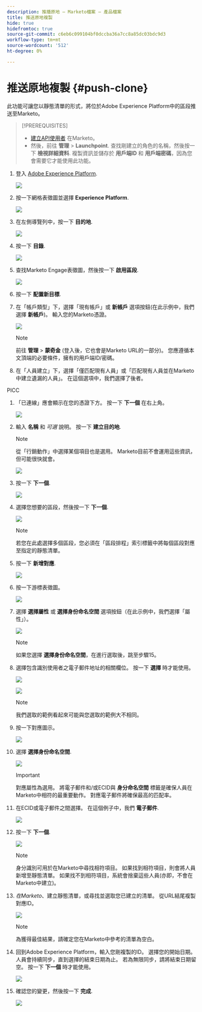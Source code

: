 ```yaml
---
description: 推播原地 — Marketo檔案 — 產品檔案
title: 推送原地複製
hide: true
hidefromtoc: true
source-git-commit: c6eb6c099104bf0dccba36a7cc8a85dc03bdc9d3
workflow-type: tm+mt
source-wordcount: '512'
ht-degree: 0%

---
```


# 推送原地複製 {#push-clone}

此功能可讓您以靜態清單的形式，將位於Adobe Experience Platform中的區段推送至Marketo。

>[!PREREQUISITES]
>
>* [建立API使用者](/help/marketo/product-docs/administration/users-and-roles/create-an-api-only-user.md) 在Marketo。
>* 然後，前往 **管理** > **Launchpoint**. 查找剛建立的角色的名稱，然後按一下 **檢視詳細資料**. 複製資訊並儲存於 **用戶端ID** 和 **用戶端密碼**，因為您會需要它才能使用此功能。


1. 登入 [Adobe Experience Platform](https://experience.adobe.com/).

   ![](assets/push-an-adobe-experience-platform-segment-to-a-marketo-static-list-1.png)

1. 按一下網格表徵圖並選擇 **Experience Platform**.

   ![](assets/push-an-adobe-experience-platform-segment-to-a-marketo-static-list-2.png)

1. 在左側導覽列中，按一下 **目的地**.

   ![](assets/push-an-adobe-experience-platform-segment-to-a-marketo-static-list-3.png)

1. 按一下 **目錄**.

   ![](assets/push-an-adobe-experience-platform-segment-to-a-marketo-static-list-4.png)

1. 查找Marketo Engage表徵圖，然後按一下 **啟用區段**.

   ![](assets/push-an-adobe-experience-platform-segment-to-a-marketo-static-list-5.png)

1. 按一下 **配置新目標**.


1. 在「帳戶類型」下，選擇「現有帳戶」或 **新帳戶** 選項按鈕(在此示例中，我們選擇 **新帳戶**)。 輸入您的Marketo憑證。

   ![](assets/push-an-adobe-experience-platform-segment-to-a-marketo-static-list-6.png)

   >[!NOTE]
   >
   >前往 **管理** > **蒙奇金** (登入後，它也會是Marketo URL的一部分)。 您應遵循本文頂端的必要條件，擁有的用戶端ID/密碼。

1. 在「人員建立」下，選擇「僅匹配現有人員」或「匹配現有人員並在Marketo中建立遺漏的人員」。 在這個選項中，我們選擇了後者。

PICC

1. 「已連線」應會顯示在您的憑證下方。 按一下 **下一個** 在右上角。

   ![](assets/push-an-adobe-experience-platform-segment-to-a-marketo-static-list-7.png)

1. 輸入 **名稱** 和 _可選_ 說明。 按一下 **建立目的地**.

   >[!NOTE]
   >
   >從「行銷動作」中選擇某個項目也是選用。 Marketo目前不會運用這些資訊，但可能很快就會。

   ![](assets/push-an-adobe-experience-platform-segment-to-a-marketo-static-list-8.png)

1. 按一下 **下一個**.

   ![](assets/push-an-adobe-experience-platform-segment-to-a-marketo-static-list-9.png)

1. 選擇您想要的區段，然後按一下 **下一個**.

   ![](assets/push-an-adobe-experience-platform-segment-to-a-marketo-static-list-10.png)

   >[!NOTE]
   >
   >若您在此處選擇多個區段，您必須在「區段排程」索引標籤中將每個區段對應至指定的靜態清單。

1. 按一下 **新增對應**.

   ![](assets/push-an-adobe-experience-platform-segment-to-a-marketo-static-list-11.png)

1. 按一下游標表徵圖。

   ![](assets/push-an-adobe-experience-platform-segment-to-a-marketo-static-list-12.png)

1. 選擇 **選擇屬性** 或 **選擇身份命名空間** 選項按鈕（在此示例中，我們選擇「屬性」）。

   ![](assets/push-an-adobe-experience-platform-segment-to-a-marketo-static-list-13.png)

   >[!NOTE]
   >
   >如果您選擇 **選擇身份命名空間**，在進行選取後，跳至步驟15。

1. 選擇包含識別使用者之電子郵件地址的相關欄位。 按一下 **選擇** 時才能使用。

   ![](assets/push-an-adobe-experience-platform-segment-to-a-marketo-static-list-14.png)

   ![](assets/push-an-adobe-experience-platform-segment-to-a-marketo-static-list-15.png)

   >[!NOTE]
   >
   >我們選取的範例看起來可能與您選取的範例大不相同。

1. 按一下對應圖示。

   ![](assets/push-an-adobe-experience-platform-segment-to-a-marketo-static-list-16.png)

1. 選擇 **選擇身份命名空間**.

   ![](assets/push-an-adobe-experience-platform-segment-to-a-marketo-static-list-17.png)

   >[!IMPORTANT]
   >
   >對應屬性為選用。 將電子郵件和/或ECID與 **身分命名空間** 標籤是確保人員在Marketo中相符的最重要動作。 對應電子郵件將確保最高的匹配率。

1. 在ECID或電子郵件之間選擇。 在這個例子中，我們 **電子郵件**.

   ![](assets/push-an-adobe-experience-platform-segment-to-a-marketo-static-list-18.png)

1. 按一下 **下一個**.

   ![](assets/push-an-adobe-experience-platform-segment-to-a-marketo-static-list-19.png)

   >[!NOTE]
   >
   >身分識別可用於在Marketo中尋找相符項目。 如果找到相符項目，則會將人員新增至靜態清單。 如果找不到相符項目，系統會捨棄這些人員(亦即，不會在Marketo中建立)。

1. _在Marketo_、建立靜態清單，或尋找並選取您已建立的清單。 從URL結尾複製對應ID。

   ![](assets/push-an-adobe-experience-platform-segment-to-a-marketo-static-list-20.png)

   >[!NOTE]
   >
   >為獲得最佳結果，請確定您在Marketo中參考的清單為空白。

1. 回到Adobe Experience Platform，輸入您剛複製的ID。 選擇您的開始日期。 人員會持續同步，直到選擇的結束日期為止。 若為無限同步，請將結束日期留空。 按一下 **下一個** 時才能使用。

   ![](assets/push-an-adobe-experience-platform-segment-to-a-marketo-static-list-21.png)

1. 確認您的變更，然後按一下 **完成**.

   ![](assets/push-an-adobe-experience-platform-segment-to-a-marketo-static-list-22.png)
